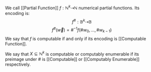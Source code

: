 We call [[Partial Function]] $f:\mathbb{N}^{k}\dashrightarrow \mathbb{N}$ numerical partial functions. 
Its encoding is:
$$
f^{\#}:\mathbb{B}^{k}\dashrightarrow \mathbb{B}
$$
$$
f^{\#}(\vec{w})=\#^{-1}f(\#w_{0},\dots,\#w_{k-1})
$$
We say that $f$ is computable if and only if its encoding is [[Computable Function]].

We say that $X\subseteq \mathbb{N}^{k}$ is computable or computably enumerable if its preimage under $\#$ is [[Computable]] or [[Computably Enumerable]] respectively.

